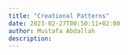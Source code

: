 ```yaml
---
title: "Creational Patterns"
date: 2023-02-27T00:50:11+02:00
author: Mustafa Abdallah
description:
---
```

